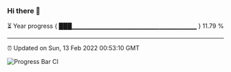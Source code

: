 ### Hi there 👋

⏳ Year progress { ███▁▁▁▁▁▁▁▁▁▁▁▁▁▁▁▁▁▁▁▁▁▁▁▁▁▁▁ } 11.79 %

---

⏰ Updated on Sun, 13 Feb 2022 00:53:10 GMT

![Progress Bar CI](https://github.com/liununu/liununu/workflows/Progress%20Bar%20CI/badge.svg)
